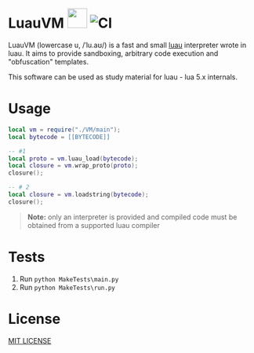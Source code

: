 LuauVM <img src="https://raw.githubusercontent.com/Roblox/luau/master/docs/logo.svg" height="40"> ![CI](https://github.com/uniquadev/LuauVM/workflows/build/badge.svg)
====
LuauVM (lowercase u, /ˈlu.aʊ/) is a fast and small [luau](https://github.com/Roblox/luau) interpreter wrote in luau. It aims to provide sandboxing, arbitrary code execution and "obfuscation" templates.

This software can be used as study material for luau - lua 5.x internals. 

# Usage
```lua
local vm = require("./VM/main");
local bytecode = [[BYTECODE]]

-- #1
local proto = vm.luau_load(bytecode);
local closure = vm.wrap_proto(proto);
closure();

-- # 2
local closure = vm.loadstring(bytecode);
closure();
```

> **Note:** only an interpreter is provided and compiled code must be obtained from a supported luau compiler

# Tests
1) Run `python MakeTests\main.py`
2) Run `python MakeTests\run.py`

# License
[MIT LICENSE](https://github.com/uniquadev/LuauVM/blob/master/LICENSE.txt)